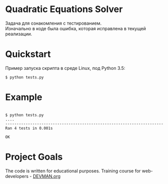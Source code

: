 # Quadratic Equations Solver

Задача для ознакомления с тестированием. <br>
Изначально в коде была ошибка, которая исправлена в текущей реализации.


# Quickstart

Пример запуска скрипта в среде Linux, под Python 3.5:

```#!bash
$ python tests.py
```

# Example

```#!bash

$ python tests.py
....
----------------------------------------------------------------------
Ran 4 tests in 0.001s

OK

```


# Project Goals

The code is written for educational purposes. Training course for web-developers - [DEVMAN.org](https://devman.org)
